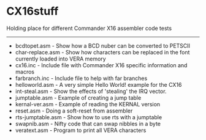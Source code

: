 # CX16stuff
Holding place for different Commander X16 assembler code tests
****
* bcdtopet.asm - Show how a BCD nuber can be converted to PETSCII
* char-replace.asm - Show how characters can be replaced in the font currently loaded into VERA memory
* cx16.inc - Include file with Commander X16 specific information and macros
* farbranch.inc - Include file to help with far branches
* helloworld.asm - A very simple Hello World! example for the CX16
* int-steal.asm - Show the effects of 'stealing' the IRQ vector.
* jumptable.asm - Example of creating a jump table
* kernal-ver.asm - Example of reading the KERNAL version
* reset.asm - Doing a soft-reset from assembler
* rts-jumptable.asm - Show how to use rts with a jumptable
* swapnib.asm - Nifty code that can swap nibbles in a byte
* veratext.asm - Program to print all VERA characters
